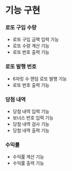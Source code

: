 # 기능 구현
### 로또 구입 수량
- 로또 구입 금액 입력 기능
- 로또 수량 계산 기능
- 로또 번호 출력 기능
### 로또 발행 번호
- 6자릿 수 랜덤 로또 발행 기능
- 로또 번호 출력 기능
### 당첨 내역
- 당첨 내역 입력 기능
- 보너스 번호 입력 기능
- 당첨 내역 검사 기능
- 당첨 내역 출력 기능
### 수익률
- 수익률 계산 기능
- 수익률 출력 기능